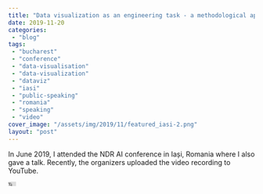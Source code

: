 ```yaml
---
title: "Data visualization as an engineering task - a methodological approach towards creating effective data visualization"
date: 2019-11-20
categories: 
 - "blog"
tags: 
 - "bucharest"
 - "conference"
 - "data-visualisation"
 - "data-visualization"
 - "dataviz"
 - "iasi"
 - "public-speaking"
 - "romania"
 - "speaking"
 - "video"
cover_image: "/assets/img/2019/11/featured_iasi-2.png"
layout: "post"
---
```


In June 2019, I attended the NDR AI conference in Iași, Romania where I also gave a talk. Recently, the organizers uploaded the video recording to YouTube.

<iframe width="16" height="9" src="https://www.youtube.com/embed/SJQP5txgwlI" frameborder="0" allow="accelerometer; autoplay; clipboard-write; encrypted-media; gyroscope; picture-in-picture; web-share" referrerpolicy="strict-origin-when-cross-origin" allowfullscreen></iframe>
